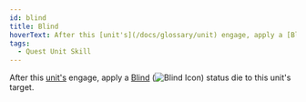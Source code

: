 ```yaml
---
id: blind
title: Blind
hoverText: After this [unit's](/docs/glossary/unit) engage, apply a [Blind](/docs/battles/status-effects/blind) status die to this unit's target.
tags:
  - Quest Unit Skill
---
```


After this [unit's](/docs/glossary/unit) engage, apply a [Blind](/docs/battles/status-effects/blind) (<img src="/icons/blind.svg" alt="Blind Icon" class="icon-svg" />) status die to this unit's target.
